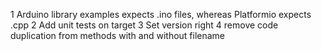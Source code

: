 1 Arduino library examples expects .ino files, whereas Platformio expects .cpp
2 Add unit tests on target
3 Set version right
4 remove code duplication from methods with and without filename
